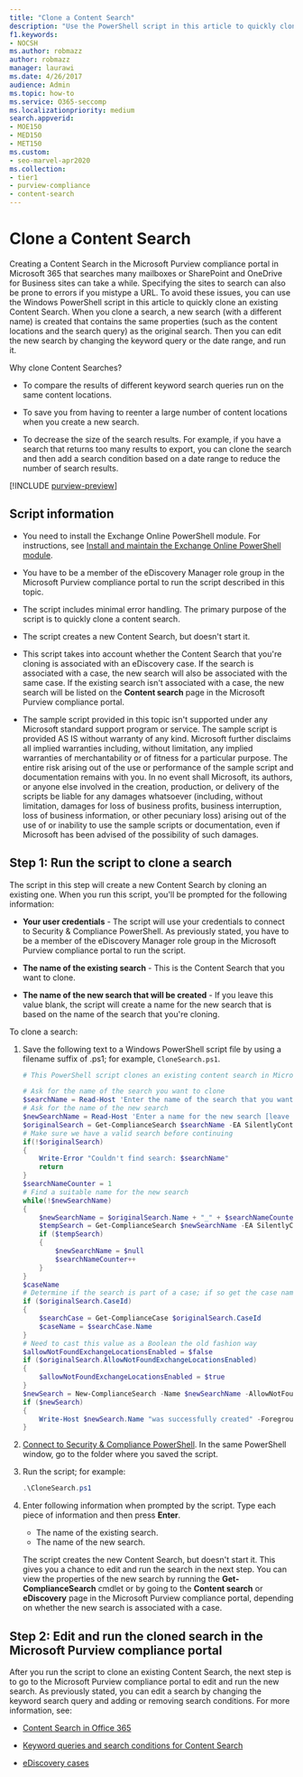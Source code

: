 ```yaml
---
title: "Clone a Content Search"
description: "Use the PowerShell script in this article to quickly clone an existing Content Search in the Microsoft Purview compliance portal in Microsoft 365."
f1.keywords:
- NOCSH
ms.author: robmazz
author: robmazz
manager: laurawi
ms.date: 4/26/2017
audience: Admin
ms.topic: how-to
ms.service: O365-seccomp
ms.localizationpriority: medium
search.appverid:
- MOE150
- MED150
- MET150
ms.custom:
- seo-marvel-apr2020
ms.collection:
- tier1
- purview-compliance
- content-search
---
```


# Clone a Content Search

Creating a Content Search in the Microsoft Purview compliance portal in Microsoft 365 that searches many mailboxes or SharePoint and OneDrive for Business sites can take a while. Specifying the sites to search can also be prone to errors if you mistype a URL. To avoid these issues, you can use the Windows PowerShell script in this article to quickly clone an existing Content Search. When you clone a search, a new search (with a different name) is created that contains the same properties (such as the content locations and the search query) as the original search. Then you can edit the new search by changing the keyword query or the date range, and run it.

Why clone Content Searches?

- To compare the results of different keyword search queries run on the same content locations.

- To save you from having to reenter a large number of content locations when you create a new search.

- To decrease the size of the search results. For example, if you have a search that returns too many results to export, you can clone the search and then add a search condition based on a date range to reduce the number of search results.

[!INCLUDE [purview-preview](../includes/purview-preview.md)]

## Script information

- You need to install the Exchange Online PowerShell module. For instructions, see [Install and maintain the Exchange Online PowerShell module](/powershell/exchange/exchange-online-powershell-v2#install-and-maintain-the-exchange-online-powershell-module).

- You have to be a member of the eDiscovery Manager role group in the Microsoft Purview compliance portal to run the script described in this topic.

- The script includes minimal error handling. The primary purpose of the script is to quickly clone a content search.

- The script creates a new Content Search, but doesn't start it.

- This script takes into account whether the Content Search that you're cloning is associated with an eDiscovery case. If the search is associated with a case, the new search will also be associated with the same case. If the existing search isn't associated with a case, the new search will be listed on the **Content search** page in the Microsoft Purview compliance portal.

- The sample script provided in this topic isn't supported under any Microsoft standard support program or service. The sample script is provided AS IS without warranty of any kind. Microsoft further disclaims all implied warranties including, without limitation, any implied warranties of merchantability or of fitness for a particular purpose. The entire risk arising out of the use or performance of the sample script and documentation remains with you. In no event shall Microsoft, its authors, or anyone else involved in the creation, production, or delivery of the scripts be liable for any damages whatsoever (including, without limitation, damages for loss of business profits, business interruption, loss of business information, or other pecuniary loss) arising out of the use of or inability to use the sample scripts or documentation, even if Microsoft has been advised of the possibility of such damages.

## Step 1: Run the script to clone a search

The script in this step will create a new Content Search by cloning an existing one. When you run this script, you'll be prompted for the following information:

- **Your user credentials** - The script will use your credentials to connect to Security & Compliance PowerShell. As previously stated, you have to be a member of the eDiscovery Manager role group in the Microsoft Purview compliance portal to run the script.

- **The name of the existing search** - This is the Content Search that you want to clone.

- **The name of the new search that will be created** - If you leave this value blank, the script will create a name for the new search that is based on the name of the search that you're cloning.

To clone a search:

1. Save the following text to a Windows PowerShell script file by using a filename suffix of .ps1; for example, `CloneSearch.ps1`.

   ```powershell
   # This PowerShell script clones an existing content search in Microsoft Purview compliance.

   # Ask for the name of the search you want to clone
   $searchName = Read-Host 'Enter the name of the search that you want to clone'
   # Ask for the name of the new search
   $newSearchName = Read-Host 'Enter a name for the new search [leave blank to automatically generate a name]'
   $originalSearch = Get-ComplianceSearch $searchName -EA SilentlyContinue
   # Make sure we have a valid search before continuing
   if(!$originalSearch)
   {
       Write-Error "Couldn't find search: $searchName"
       return
   }
   $searchNameCounter = 1
   # Find a suitable name for the new search
   while(!$newSearchName)
   {
       $newSearchName = $originalSearch.Name + "_" + $searchNameCounter
       $tempSearch = Get-ComplianceSearch $newSearchName -EA SilentlyContinue
       if ($tempSearch)
       {
           $newSearchName = $null
           $searchNameCounter++
       }
   }
   $caseName
   # Determine if the search is part of a case; if so get the case name
   if ($originalSearch.CaseId)
   {
       $searchCase = Get-ComplianceCase $originalSearch.CaseId
       $caseName = $searchCase.Name
   }
   # Need to cast this value as a Boolean the old fashion way
   $allowNotFoundExchangeLocationsEnabled = $false
   if ($originalSearch.AllowNotFoundExchangeLocationsEnabled)
   {
       $allowNotFoundExchangeLocationsEnabled = $true
   }
   $newSearch = New-ComplianceSearch -Name $newSearchName -AllowNotFoundExchangeLocationsEnabled $allowNotFoundExchangeLocationsEnabled -Case $caseName -ContentMatchQuery $originalSearch.ContentMatchQuery -Description $originalSearch.Description -ExchangeLocation $originalSearch.ExchangeLocation -ExchangeLocationExclusion $originalSearch.ExchangeLocationExclusion -Language $originalSearch.Language -SharePointLocation $originalSearch.SharePointLocation -SharePointLocationExclusion $originalSearch.SharePointLocationExclusion -PublicFolderLocation $originalSearch.PublicFolderLocation
   if ($newSearch)
   {
       Write-Host $newSearch.Name "was successfully created" -ForegroundColor Yellow
   }
   ```

2. [Connect to Security & Compliance PowerShell](/powershell/exchange/connect-to-scc-powershell). In the same PowerShell window, go to the folder where you saved the script.

3. Run the script; for example:

     ```powershell
     .\CloneSearch.ps1
     ```

4. Enter following information when prompted by the script. Type each piece of information and then press **Enter**.

     - The name of the existing search.
     - The name of the new search.

     The script creates the new Content Search, but doesn't start it. This gives you a chance to edit and run the search in the next step. You can view the properties of the new search by running the **Get-ComplianceSearch** cmdlet or by going to the **Content search** or **eDiscovery** page in the Microsoft Purview compliance portal, depending on whether the new search is associated with a case.

## Step 2: Edit and run the cloned search in the Microsoft Purview compliance portal

After you run the script to clone an existing Content Search, the next step is to go to the Microsoft Purview compliance portal to edit and run the new search. As previously stated, you can edit a search by changing the keyword search query and adding or removing search conditions. For more information, see:

- [Content Search in Office 365](ediscovery-content-search.md)

- [Keyword queries and search conditions for Content Search](ediscovery-keyword-queries-and-search-conditions.md)

- [eDiscovery cases](./ediscovery-standard-get-started.md)
